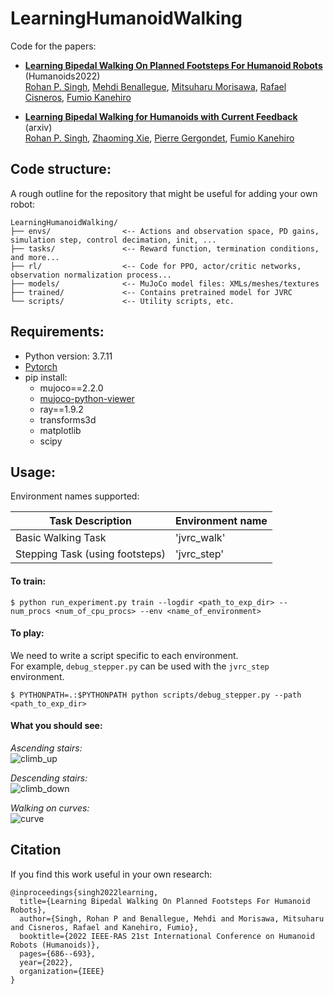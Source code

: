 # LearningHumanoidWalking

Code for the papers:  
- [**Learning Bipedal Walking On Planned Footsteps For Humanoid Robots**](https://arxiv.org/pdf/2207.12644.pdf) (Humanoids2022)  
[Rohan P. Singh](https://rohanpsingh.github.io), [Mehdi Benallegue](https://unit.aist.go.jp/jrl-22022/en/members/member-benalleguem.html), [Mitsuharu Morisawa](https://unit.aist.go.jp/jrl-22022/en/members/member-morisawa.html), [Rafael Cisneros](https://unit.aist.go.jp/jrl-22022/en/members/member-cisneros.html), [Fumio Kanehiro](https://unit.aist.go.jp/jrl-22022/en/members/member-kanehiro.html)

- [**Learning Bipedal Walking for Humanoids with Current Feedback**](https://arxiv.org/pdf/2303.03724.pdf) (arxiv)  
[Rohan P. Singh](https://rohanpsingh.github.io), [Zhaoming Xie](https://zhaomingxie.github.io/), [Pierre Gergondet](https://unit.aist.go.jp/jrl-22022/en/members/member-gergondet.html), [Fumio Kanehiro](https://unit.aist.go.jp/jrl-22022/en/members/member-kanehiro.html)

## Code structure:
A rough outline for the repository that might be useful for adding your own robot:
```
LearningHumanoidWalking/
├── envs/                <-- Actions and observation space, PD gains, simulation step, control decimation, init, ...
├── tasks/               <-- Reward function, termination conditions, and more...
├── rl/                  <-- Code for PPO, actor/critic networks, observation normalization process...
├── models/              <-- MuJoCo model files: XMLs/meshes/textures
├── trained/             <-- Contains pretrained model for JVRC
└── scripts/             <-- Utility scripts, etc.
```

## Requirements:
- Python version: 3.7.11  
- [Pytorch](https://pytorch.org/)
- pip install:
  - mujoco==2.2.0
  - [mujoco-python-viewer](https://github.com/rohanpsingh/mujoco-python-viewer)
  - ray==1.9.2
  - transforms3d
  - matplotlib
  - scipy

## Usage:

Environment names supported:  

| Task Description      | Environment name |
| ----------- | ----------- |
| Basic Walking Task   | 'jvrc_walk' |
| Stepping Task (using footsteps)  | 'jvrc_step' |


#### **To train:** 

```
$ python run_experiment.py train --logdir <path_to_exp_dir> --num_procs <num_of_cpu_procs> --env <name_of_environment>
```  


#### **To play:**

We need to write a script specific to each environment.    
For example, `debug_stepper.py` can be used with the `jvrc_step` environment.  
```
$ PYTHONPATH=.:$PYTHONPATH python scripts/debug_stepper.py --path <path_to_exp_dir>
```

#### **What you should see:**

*Ascending stairs:*  
![climb_up](https://user-images.githubusercontent.com/16384313/180697513-25796b1a-87e0-4ab2-9e5f-d86c58ebea36.gif)

*Descending stairs:*  
![climb_down](https://user-images.githubusercontent.com/16384313/180697788-d1a2eec0-0d3d-451a-95e0-9f0e60191c34.gif)

*Walking on curves:*  
![curve](https://user-images.githubusercontent.com/16384313/180697266-7b44beb3-38bf-4494-b568-963919dc1106.gif)


## Citation
If you find this work useful in your own research:
```
@inproceedings{singh2022learning,
  title={Learning Bipedal Walking On Planned Footsteps For Humanoid Robots},
  author={Singh, Rohan P and Benallegue, Mehdi and Morisawa, Mitsuharu and Cisneros, Rafael and Kanehiro, Fumio},
  booktitle={2022 IEEE-RAS 21st International Conference on Humanoid Robots (Humanoids)},
  pages={686--693},
  year={2022},
  organization={IEEE}
}
```

